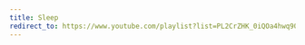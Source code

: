 ```yaml
---
title: Sleep
redirect_to: https://www.youtube.com/playlist?list=PL2CrZHK_0iQOa4hwq90o47vzXxnBU9a8_
---
```

